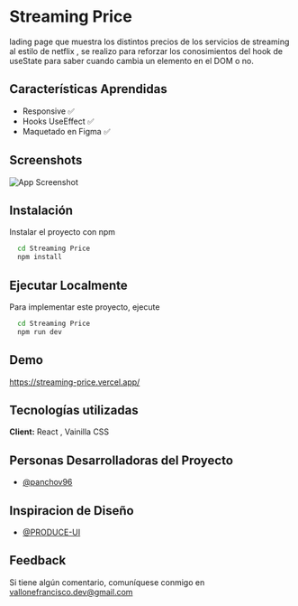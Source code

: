 
# Streaming Price

lading page que muestra los distintos precios de los servicios de streaming al estilo de netflix , se realizo para reforzar los conosimientos del hook de useState para saber cuando cambia un elemento en el DOM o no.


## Características Aprendidas

- Responsive ✅
- Hooks UseEffect ✅
- Maquetado en Figma ✅


## Screenshots

![App Screenshot](https://raw.githubusercontent.com/PANCHOv96/ApiClima/blob/main/public/logo192.png)


## Instalación 

Instalar el proyecto con npm

```bash
  cd Streaming Price
  npm install 
```
    
## Ejecutar Localmente

Para implementar este proyecto, ejecute

```bash
  cd Streaming Price
  npm run dev
```
## Demo

https://streaming-price.vercel.app/


## Tecnologías utilizadas

**Client:** React , Vainilla CSS

## Personas Desarrolladoras del Proyecto

- [@panchov96](https://github.com/PANCHOv96)

## Inspiracion de Diseño

- [@PRODUCE-UI](https://produce-ui.com/)

## Feedback

Si tiene algún comentario, comuníquese conmigo en vallonefrancisco.dev@gmail.com

